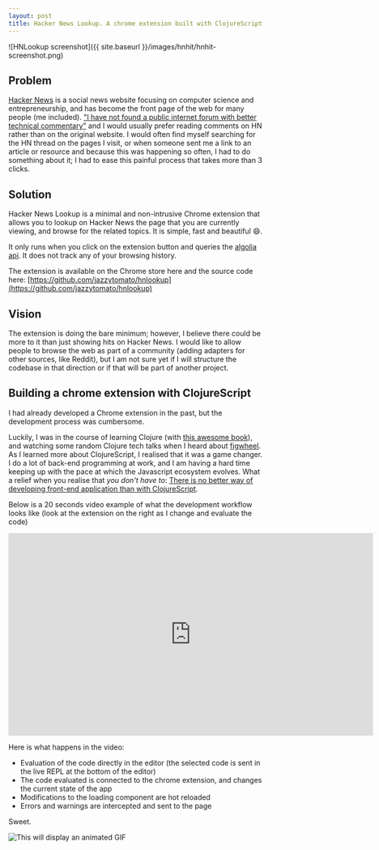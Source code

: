 ```yaml
---
layout: post
title: Hacker News Lookup. A chrome extension built with ClojureScript
---
```

![HNLookup screenshot]({{ site.baseurl }}/images/hnhit/hnhit-screenshot.png)

## Problem

[Hacker News](https://news.ycombinator.com/ "Hacker News website") is a social news website focusing on computer science and entrepreneurship, and has become the front page of the web for many people (me included). ["I have not found a public internet forum with better technical commentary"](http://danluu.com/hn-comments/) and I would usually prefer reading comments on HN rather than on the original website. I would often find myself searching for the HN thread on the pages I visit, or when someone sent me a link to an article or resource and because this was happening so often, I had to do something about it; I had to ease this painful process that takes more than 3 clicks.

## Solution

Hacker News Lookup is a minimal and non-intrusive Chrome extension that allows you to lookup on Hacker News the page that you are currently viewing, and browse for the related topics. It is simple, fast and beautiful :smile:.

It only runs when you click on the extension button and queries the [algolia api](https://hn.algolia.com). It does not track any of your browsing history.

The extension is available on the Chrome store here and the source code here: [https://github.com/jazzytomato/hnlookup](https://github.com/jazzytomato/hnlookup)


## Vision

The extension is doing the bare minimum; however, I believe there could be more to it than just showing hits on Hacker News. I would like to allow people to browse the web as part of a community (adding adapters for other sources, like Reddit), but I am not sure yet if I will structure the codebase in that direction or if that will be part of another project.

## Building a chrome extension with ClojureScript

I had already developed a Chrome extension in the past, but the development process was cumbersome.

Luckily, I was in the course of learning Clojure (with [this awesome book](http://www.braveclojure.com/clojure-for-the-brave-and-true/)), and watching some random Clojure tech talks when I heard about [figwheel](https://github.com/bhauman/lein-figwheel). As I learned more about ClojureScript, I realised that it was a game changer. I do a lot of back-end programming at work, and I am having a hard time keeping up with the pace at which the Javascript ecosystem evolves. What a relief when you realise that *you don't have to*: [There is no better way of developing front-end application than with ClojureScript](https://www.youtube.com/watch?v=gsffg5xxFQI).

Below is a 20 seconds video example of what the development workflow looks like (look at the extension on the right as I change and evaluate the code) 

<iframe width="720" height="400" src="http://www.youtube.com/embed/a0K2Cfnp7q8" frameborder="0" allowfullscreen="allowfullscreen"> </iframe>

 Here is what happens in the video:

* Evaluation of the code directly in the editor (the selected code is sent in the live REPL at the bottom of the editor)
* The code evaluated is connected to the chrome extension, and changes the current state of the app
* Modifications to the loading component are hot reloaded
* Errors and warnings are intercepted and sent to the page

Sweet.


<img style="display: block; margin: auto;" src="http://i.memeful.com/media/post/3M2aPw2_700wa_0.gif" alt="This will display an animated GIF" />
<br>

